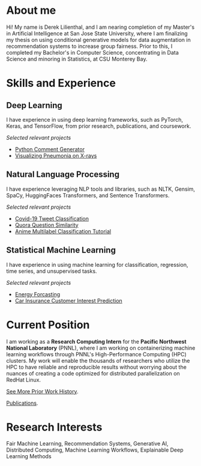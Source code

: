 # About me

Hi! My name is Derek Lilienthal, and I am nearing completion of my Master's in Artificial Intelligence at San Jose State University, where I am finalizing my thesis on using conditional generative models for data augmentation in recommendation systems to increase group fairness. Prior to this, I completed my Bachelor's in Computer Science, concentrating in Data Science and minoring in Statistics, at CSU Monterey Bay.

# Skills and Experience

## Deep Learning

I have experience in using deep learning frameworks, such as PyTorch, Keras, and TensorFlow, from prior research, publications, and coursework. 

*Selected relevant projects*
- [Python Comment Generator](https://github.com/dblilienthal/Python-Function-Commenter)
- [Visualizing Pneumonia on X-rays](https://github.com/dblilienthal/Visualizing-Pneumonia-using-Deep-Learning)

## Natural Language Processing

I have experience leveraging NLP tools and libraries, such as NLTK, Gensim, SpaCy, HuggingFaces Transformers, and Sentence Transformers.  

*Selected relevant projects*
- [Covid-19 Tweet Classification](https://github.com/dblilienthal/Multiclass-Text-Classification-with-DistilBERT-on-COVID-19-Tweets/blob/main/Multiclass%20Text%20Classification%20with%20DistilBERT%20on%20COVID-19%20Tweets.ipynb)
- [Quora Question Similarity](https://github.com/dblilienthal/Identifying-Quora-Question-Pairs/tree/main)
- [Anime Multilabel Classification Tutorial](https://github.com/dblilienthal/Multi-Label-Classification-Tutorial-for-NLP/blob/main/Multi-Label%20NLP.ipynb)

## Statistical Machine Learning

I have experience in using machine learning for classification, regression, time series, and unsupervised tasks.   

*Selected relevant projects*
- [Energy Forcasting](https://github.com/dblilienthal/Household-Energy-Forecasting/blob/main/Household%20Energy%20Modeling.ipynb)
- [Car Insurance Customer Interest Prediction](https://github.com/dblilienthal/Machine-Learning-Projects/blob/main/car_insurance_predictions.ipynb)

# Current Position

I am working as a **Research Computing Intern** for the **Pacific Northwest National Laboratory** (PNNL), where I am working on containerizing machine learning workflows through PNNL's High-Performance Computing (HPC) clusters. My work will enable the thousands of researchers who utilize the HPC to have reliable and reproducible results without worrying about the nuances of creating a code optimized for distributed parallelization on RedHat Linux. 

[See More Prior Work History](./work-history.html).


[Publications](./publications.html).

# Research Interests

Fair Machine Learning, Recommendation Systems, Generative AI, Distributed Computing, Machine Learning Workflows, Explainable Deep Learning Methods
